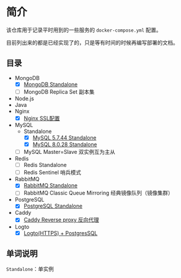 # 简介

该仓库用于记录平时用到的一些服务的 `docker-compose.yml` 配置。

目前列出来的都是已经实现了的，只是等有时间的时候再编写部署的文档。

## 目录

- MongoDB
    - [x] [MongoDB Standalone](mongodb/standalone/readme.md)
    - [ ] MongoDB Replica Set 副本集
- Node.js
- Java
- Nginx
  - [x] [Nginx SSL配置](nginx/ssl-as-a-reverse-proxy/readme.md)
- MySQL
    - Standalone
      - [x] [MySQL 5.7.44 Standalone](mysql/standalone/5.7.44/readme.md)
      - [x] [MySQL 8.0.28 Standalone](mysql/standalone/8.0.28/readme.md)
    - [ ] MySQL Master=Slave 双实例互为主从
- Redis
    - [ ] Redis Standalone
    - [ ] Redis Sentinel 哨兵模式
- RabbitMQ
    - [x] [RabbitMQ Standalone](rabbitmq/standalone/readme.md)
    - [ ] RabbitMQ Classic Queue Mirroring 经典镜像队列（镜像集群）
- PostgreSQL
    - [x] [PostgreSQL Standalone](postgre-sql/standalone/readme.md)
- Caddy
  - [x] [Caddy Reverse proxy 反向代理](caddy/reverse-proxy/readme.md)
- Logto
  - [x] [Logto(HTTPS) + PostgresSQL](logto/simple/readme.md)

## 单词说明

`Standalone`：单实例
